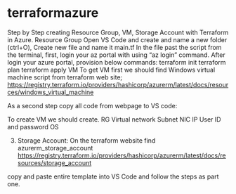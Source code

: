 # terraformazure
Step by Step creating Resource Group, VM, Storage Account with Terraform in Azure.
Resource Group
Open VS Code and create and name a new folder (ctrl+O),
Create new file and name it main.tf
In the file past the script
from the terminal, first, login your az portal with using “az login” command.
After login your azure portal, provision below commands: terraform init terraform plan terraform apply
VM
To get VM first we should find Windows virtual machine script from terraform web site; https://registry.terraform.io/providers/hashicorp/azurerm/latest/docs/resources/windows_virtual_machine

As a second step copy all code from webpage to VS code:

To create VM we should create. RG Virtual network Subnet NIC IP User ID and password OS

3. Storage Account:
On the terraform website find azurerm_storage_account https://registry.terraform.io/providers/hashicorp/azurerm/latest/docs/resources/storage_account

copy and paste entire template into VS Code and follow the steps as part one. 
